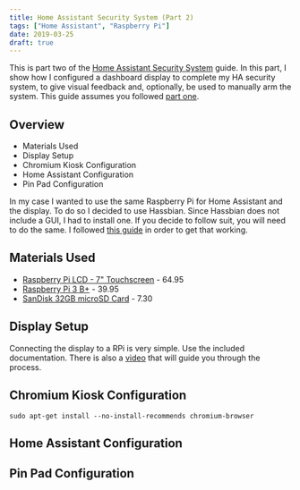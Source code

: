 ```yaml
---
title: Home Assistant Security System (Part 2)
tags: ["Home Assistant", "Raspberry Pi"]
date: 2019-03-25
draft: true
---
```


This is part two of the [Home Assistant Security System](https://aaronkjones.com/blog/home-assistant-security-system) guide. In this part, I show how I configured a dashboard display to complete my HA security system, to give visual feedback and, optionally, be used to manually arm the system. This guide assumes you followed [part one](https://aaronkjones.com/blog/home-assistant-security-system).

<!--more-->

## Overview

- Materials Used
- Display Setup
- Chromium Kiosk Configuration
- Home Assistant Configuration
- Pin Pad Configuration

In my case I wanted to use the same Raspberry Pi for Home Assistant and the display. To do so I decided to use Hassbian. Since Hassbian does not include a GUI, I had to install one. If you decide to follow suit, you will need to do the same. 
I followed [this guide](https://community.home-assistant.io/t/add-desktop-environment-to-hassbian/33047) in order to get that working.

## Materials Used

* [Raspberry Pi LCD - 7" Touchscreen](https://amzn.to/2uqyCB1) - 64.95
* [Raspberry Pi 3 B+](https://amzn.to/2FAVQe7) - 39.95
* [SanDisk 32GB microSD Card](https://amzn.to/2HGCKp2) - 7.30

## Display Setup

Connecting the display to a RPi is very simple. Use the included documentation. There is also a [video](https://www.youtube.com/watch?v=uXUjwk2-qx4) that will guide you through the process.

## Chromium Kiosk Configuration

```
sudo apt-get install --no-install-recommends chromium-browser
```

## Home Assistant Configuration


## Pin Pad Configuration

